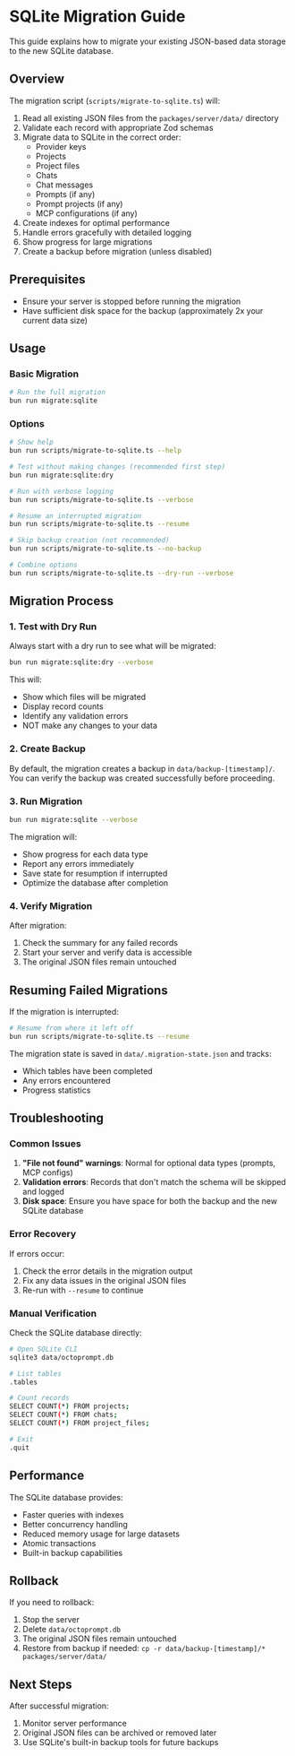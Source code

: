 # SQLite Migration Guide

This guide explains how to migrate your existing JSON-based data storage to the new SQLite database.

## Overview

The migration script (`scripts/migrate-to-sqlite.ts`) will:

1. Read all existing JSON files from the `packages/server/data/` directory
2. Validate each record with appropriate Zod schemas
3. Migrate data to SQLite in the correct order:
   - Provider keys
   - Projects
   - Project files
   - Chats
   - Chat messages
   - Prompts (if any)
   - Prompt projects (if any)
   - MCP configurations (if any)
4. Create indexes for optimal performance
5. Handle errors gracefully with detailed logging
6. Show progress for large migrations
7. Create a backup before migration (unless disabled)

## Prerequisites

- Ensure your server is stopped before running the migration
- Have sufficient disk space for the backup (approximately 2x your current data size)

## Usage

### Basic Migration

```bash
# Run the full migration
bun run migrate:sqlite
```

### Options

```bash
# Show help
bun run scripts/migrate-to-sqlite.ts --help

# Test without making changes (recommended first step)
bun run migrate:sqlite:dry

# Run with verbose logging
bun run scripts/migrate-to-sqlite.ts --verbose

# Resume an interrupted migration
bun run scripts/migrate-to-sqlite.ts --resume

# Skip backup creation (not recommended)
bun run scripts/migrate-to-sqlite.ts --no-backup

# Combine options
bun run scripts/migrate-to-sqlite.ts --dry-run --verbose
```

## Migration Process

### 1. Test with Dry Run

Always start with a dry run to see what will be migrated:

```bash
bun run migrate:sqlite:dry --verbose
```

This will:
- Show which files will be migrated
- Display record counts
- Identify any validation errors
- NOT make any changes to your data

### 2. Create Backup

By default, the migration creates a backup in `data/backup-[timestamp]/`. You can verify the backup was created successfully before proceeding.

### 3. Run Migration

```bash
bun run migrate:sqlite --verbose
```

The migration will:
- Show progress for each data type
- Report any errors immediately
- Save state for resumption if interrupted
- Optimize the database after completion

### 4. Verify Migration

After migration:
1. Check the summary for any failed records
2. Start your server and verify data is accessible
3. The original JSON files remain untouched

## Resuming Failed Migrations

If the migration is interrupted:

```bash
# Resume from where it left off
bun run scripts/migrate-to-sqlite.ts --resume
```

The migration state is saved in `data/.migration-state.json` and tracks:
- Which tables have been completed
- Any errors encountered
- Progress statistics

## Troubleshooting

### Common Issues

1. **"File not found" warnings**: Normal for optional data types (prompts, MCP configs)
2. **Validation errors**: Records that don't match the schema will be skipped and logged
3. **Disk space**: Ensure you have space for both the backup and the new SQLite database

### Error Recovery

If errors occur:
1. Check the error details in the migration output
2. Fix any data issues in the original JSON files
3. Re-run with `--resume` to continue

### Manual Verification

Check the SQLite database directly:

```bash
# Open SQLite CLI
sqlite3 data/octoprompt.db

# List tables
.tables

# Count records
SELECT COUNT(*) FROM projects;
SELECT COUNT(*) FROM chats;
SELECT COUNT(*) FROM project_files;

# Exit
.quit
```

## Performance

The SQLite database provides:
- Faster queries with indexes
- Better concurrency handling
- Reduced memory usage for large datasets
- Atomic transactions
- Built-in backup capabilities

## Rollback

If you need to rollback:
1. Stop the server
2. Delete `data/octoprompt.db`
3. The original JSON files remain untouched
4. Restore from backup if needed: `cp -r data/backup-[timestamp]/* packages/server/data/`

## Next Steps

After successful migration:
1. Monitor server performance
2. Original JSON files can be archived or removed later
3. Use SQLite's built-in backup tools for future backups